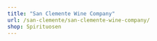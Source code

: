 ```yaml
---
title: "San Clemente Wine Company"
url: /san-clemente/san-clemente-wine-company/
shop: Spirituosen
---
```


